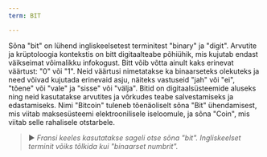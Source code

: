 ```yaml
---
term: BIT

---
```

Sõna "bit" on lühend ingliskeelsetest terminitest "binary" ja "digit". Arvutite ja krüptoloogia kontekstis on bitt digitaalteabe põhiühik, mis kujutab endast väikseimat võimalikku infokogust. Bitt võib võtta ainult kaks erinevat väärtust: "0" või "1". Neid väärtusi nimetatakse ka binaarseteks olekuteks ja need võivad kujutada erinevaid asju, näiteks vastuseid "jah" või "ei", "tõene" või "vale" ja "sisse" või "välja". Bitid on digitaalsüsteemide aluseks ning neid kasutatakse arvutites ja võrkudes teabe salvestamiseks ja edastamiseks. Nimi "Bitcoin" tuleneb tõenäoliselt sõna "Bit" ühendamisest, mis viitab maksesüsteemi elektroonilisele iseloomule, ja sõna "Coin", mis viitab selle rahalisele otstarbele.

> ► *Fransi keeles kasutatakse sageli otse sõna "bit". Ingliskeelset terminit võiks tõlkida kui "binaarset numbrit".*